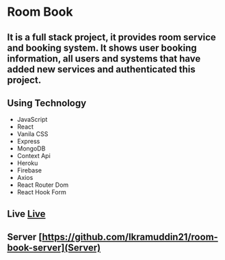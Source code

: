 # Room Book

## It is a full stack project, it provides room service and booking system. It shows user booking information, all users and systems that have added new services and authenticated this project.

## Using Technology
- JavaScript
- React
- Vanila CSS
- Express
- MongoDB
- Context Api
- Heroku
- Firebase
- Axios
- React Router Dom
- React Hook Form

## Live [Live](https://room-book-ba160.web.app/)

## Server [https://github.com/Ikramuddin21/room-book-server](Server)
